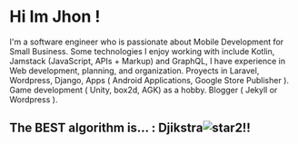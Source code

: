 # Hi Im Jhon !

I'm a software engineer who is passionate about Mobile Development for Small Business. Some technologies I enjoy working with include Kotlin, Jamstack (JavaScript, APIs + Markup) and GraphQL, I have experience in Web development, planning, and organization. Proyects in  Laravel, Wordpress, Django, Apps ( Android Applications, Google Store Publisher ). Game development ( Unity, box2d, AGK) as a hobby. Blogger ( Jekyll or Wordpress ). 







## The BEST algorithm is... : Djikstra![star2](https://github.githubassets.com/images/icons/emoji/unicode/1f31f.png)!! 


<!--
**TheFenixfx/thefenixfx** is a ✨ _special_ ✨ repository because its `README.md` (this file) appears on your GitHub profile.

Here are some ideas to get you started:

- 🔭 I’m currently working on ...
- 🌱 I’m currently learning ...
- 👯 I’m looking to collaborate on ...
- 🤔 I’m looking for help with ...
- 💬 Ask me about ...
- 📫 How to reach me: ...
- 😄 Pronouns: ...
- ⚡ Fun fact: ...
-->

